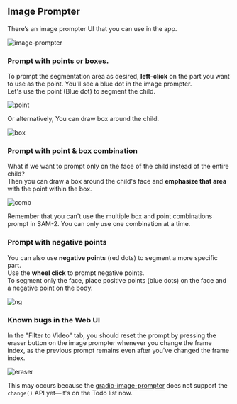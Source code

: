 ## Image Prompter
There’s an image prompter UI that you can use in the app.

![image-prompter](https://github.com/jhj0517/sam2-playground/blob/master/docs/image_prompter_screenshot.png)

### Prompt with points or boxes.

To prompt the segmentation area as desired, **left-click** on the part you want to use as the point. You'll see a blue dot in the image prompter. <br>
Let's use the point (Blue dot) to segment the child.

![point](https://github.com/jhj0517/sam2-playground/blob/master/docs/prompt_with_point.png)

Or alternatively, You can draw box around the child.

![box](https://github.com/jhj0517/sam2-playground/blob/master/docs/prompt_with_box.png)

### Prompt with point & box combination
What if we want to prompt only on the face of the child instead of the entire child? <br>
Then you can draw a box around the child's face and **emphasize that area** with the point within the box.

![comb](https://github.com/jhj0517/sam2-playground/blob/master/docs/prompt_with_box_and_point_combination.png)

Remember that you can't use the multiple box and point combinations prompt in SAM-2. You can only use one combination at a time.

 ### Prompt with negative points
You can also use **negative points** (red dots) to segment a more specific part. <br>
Use the **wheel click** to prompt negative points.  <br>
To segment only the face, place positive points (blue dots) on the face and a negative point on the body. <br>

![ng](https://github.com/jhj0517/sam2-playground/blob/master/docs/prompt_with_negative_points.png)


### Known bugs in the Web UI
In the "Filter to Video" tab, you should reset the prompt by pressing the eraser button on the image prompter whenever you change the frame index, as the previous prompt remains even after you've changed the frame index. <br>

![eraser](https://github.com/jhj0517/sam2-playground/blob/master/docs/eraser_button.png)

This may occurs because the [gradio-image-prompter](https://github.com/PhyscalX/gradio-image-prompter) does not support the `change()` API yet—it's on the Todo list now.


